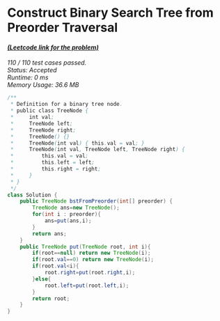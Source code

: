# **Construct Binary Search Tree from Preorder Traversal**

#### [_(Leetcode link for the problem)_](https://leetcode.com/problems/construct-binary-search-tree-from-preorder-traversal/)

_110 / 110 test cases passed.  
Status: Accepted  
Runtime: 0 ms  
Memory Usage: 36.6 MB_

```java
/**
 * Definition for a binary tree node.
 * public class TreeNode {
 *     int val;
 *     TreeNode left;
 *     TreeNode right;
 *     TreeNode() {}
 *     TreeNode(int val) { this.val = val; }
 *     TreeNode(int val, TreeNode left, TreeNode right) {
 *         this.val = val;
 *         this.left = left;
 *         this.right = right;
 *     }
 * }
 */
class Solution {
    public TreeNode bstFromPreorder(int[] preorder) {
        TreeNode ans=new TreeNode();
        for(int i : preorder){
            ans=put(ans,i);
        }
        return ans;
    }
    public TreeNode put(TreeNode root, int i){
        if(root==null) return new TreeNode(i);
        if(root.val==0) return new TreeNode(i);
        if(root.val<i){
            root.right=put(root.right,i);
        }else{
            root.left=put(root.left,i);
        }
        return root;
    }
}
```
